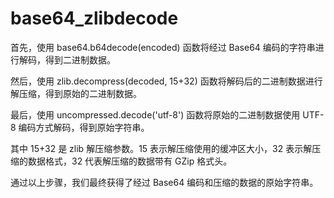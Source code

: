 # base64_zlibdecode
首先，使用 base64.b64decode(encoded) 函数将经过 Base64 编码的字符串进行解码，得到二进制数据。

然后，使用 zlib.decompress(decoded, 15+32) 函数将解码后的二进制数据进行解压缩，得到原始的二进制数据。

最后，使用 uncompressed.decode('utf-8') 函数将原始的二进制数据使用 UTF-8 编码方式解码，得到原始字符串。

其中 15+32 是 zlib 解压缩参数。15 表示解压缩使用的缓冲区大小，32 表示解压缩的数据格式，32 代表解压缩的数据带有 GZip 格式头。

通过以上步骤，我们最终获得了经过 Base64 编码和压缩的数据的原始字符串。
